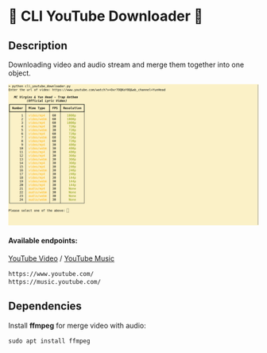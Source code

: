 # :frog: CLI YouTube Downloader :frog:

## Description

Downloading video and audio stream and merge them together into one object.

![tic-tac-toe-preview](./preview/cli_youtube_downloader.png "Preview")

#### Available endpoints:

[YouTube Video](https://www.youtube.com/) / [YouTube Music](https://music.youtube.com/)

    https://www.youtube.com/
    https://music.youtube.com/


## Dependencies

Install **ffmpeg** for merge video with audio:

    sudo apt install ffmpeg
